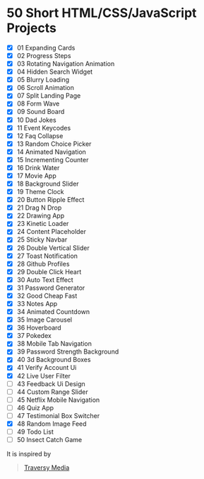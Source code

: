 # 50 Short HTML/CSS/JavaScript Projects

- [x] 01 Expanding Cards
- [x] 02 Progress Steps
- [x] 03 Rotating Navigation Animation
- [x] 04 Hidden Search Widget
- [x] 05 Blurry Loading
- [x] 06 Scroll Animation
- [x] 07 Split Landing Page
- [x] 08 Form Wave
- [x] 09 Sound Board
- [x] 10 Dad Jokes
- [x] 11 Event Keycodes
- [x] 12 Faq Collapse
- [x] 13 Random Choice Picker
- [x] 14 Animated Navigation
- [x] 15 Incrementing Counter
- [x] 16 Drink Water
- [x] 17 Movie App
- [x] 18 Background Slider
- [x] 19 Theme Clock
- [x] 20 Button Ripple Effect
- [x] 21 Drag N Drop
- [x] 22 Drawing App
- [x] 23 Kinetic Loader
- [x] 24 Content Placeholder
- [x] 25 Sticky Navbar
- [x] 26 Double Vertical Slider
- [x] 27 Toast Notification
- [x] 28 Github Profiles
- [x] 29 Double Click Heart
- [x] 30 Auto Text Effect
- [x] 31 Password Generator
- [x] 32 Good Cheap Fast
- [x] 33 Notes App
- [x] 34 Animated Countdown
- [x] 35 Image Carousel
- [x] 36 Hoverboard
- [x] 37 Pokedex
- [x] 38 Mobile Tab Navigation
- [x] 39 Password Strength Background
- [x] 40 3d Background Boxes
- [x] 41 Verify Account Ui
- [x] 42 Live User Filter
- [ ] 43 Feedback Ui Design
- [ ] 44 Custom Range Slider
- [ ] 45 Netflix Mobile Navigation
- [ ] 46 Quiz App
- [ ] 47 Testimonial Box Switcher
- [x] 48 Random Image Feed
- [ ] 49 Todo List
- [ ] 50 Insect Catch Game

It is inspired by

> [Traversy Media](https://github.com/bradtraversy/50projects50days)
